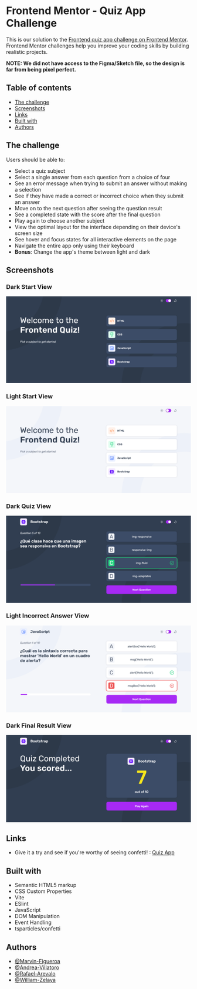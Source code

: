 # Frontend Mentor - Quiz App Challenge

This is our solution to the [Frontend quiz app challenge on Frontend Mentor](https://www.frontendmentor.io/challenges/frontend-quiz-app-BE7xkzXQnU). Frontend Mentor challenges help you improve your coding skills by building realistic projects.

**NOTE: We did not have access to the Figma/Sketch file, so the design is far from being pixel perfect.**

## Table of contents

- [The challenge](#the-challenge)
- [Screenshots](#screenshots)
- [Links](#links)
- [Built with](#built-with)
- [Authors](#authors)

## The challenge

Users should be able to:

- Select a quiz subject
- Select a single answer from each question from a choice of four
- See an error message when trying to submit an answer without making a selection
- See if they have made a correct or incorrect choice when they submit an answer
- Move on to the next question after seeing the question result
- See a completed state with the score after the final question
- Play again to choose another subject
- View the optimal layout for the interface depending on their device's screen size
- See hover and focus states for all interactive elements on the page
- Navigate the entire app only using their keyboard
- **Bonus**: Change the app's theme between light and dark

## Screenshots

### Dark Start View

![](./screenshots/desktop-dark-start.png)

### Light Start View

![](./screenshots/desktop-light-start.png)

### Dark Quiz View

![](./screenshots/desktop-dark-quiz.png)

### Light Incorrect Answer View

![](./screenshots/desktop-light-incorrect.png)

### Dark Final Result View

![](./screenshots/desktop-dark-results.png)

## Links

- Give it a try and see if you're worthy of seeing confetti! : [Quiz App](https://frontend-quiz-app-three.vercel.app/)

## Built with

- Semantic HTML5 markup
- CSS Custom Properties
- Vite
- ESlint
- JavaScript
- DOM Manipulation
- Event Handling
- tsparticles/confetti

## Authors

- [@Marvin-Figueroa](https://www.frontendmentor.io/profile/Marvin-Figueroa)
- [@Andrea-Villatoro](https://github.com/Alejandra720)
- [@Rafael-Arevalo](https://github.com/dev-rafael-arevalo)
- [@William-Zelaya](https://github.com/William-Zelaya)
